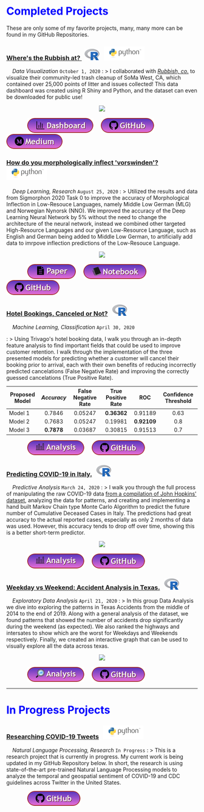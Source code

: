 # <span style="color:blue">Completed Projects</span>

These are only some of my favorite projects, many, many more can be found in my GitHub Repositories.

<!-- trump nickname generator -->

<!-- title -->

<!-- body text -->

<!-- image -->

<!-- buttons -->



<!--- Rubbish Dashboard project --->

<!-- title -->

### <a href="https://github.com/Alexander-Kahanek/Rubbish_Clustering" title="GitHub Repository" target="_blank">Where's the Rubbish at? </a> &nbsp; ![image](/assets/icons/rsz_1rsz_1rsz_619px-r_logosvg.png) &nbsp; ![image](/assets/icons/rsz_python-logo.png)

<!-- body text -->

&nbsp; &nbsp; _Data Visualization_ `October 1, 2020`
: > I collaborated with <a href="https://www.rubbish.love/" title="Rubbish Website" target="_blank">_Rubbish, co._</a> to visualize their community-led trash cleanup of SoMa West, CA, which contained over 25,000 points of litter and issues collected! This data dashboard was created using R Shiny and Python, and the dataset can even be downloaded for public use!

<!-- image -->
<p align="center"><img src="https://alexander-kahanek.github.io/assets/img/dashboard-img.png"></p>

<!-- buttons -->

&nbsp; &nbsp; &nbsp; &nbsp; &nbsp; &nbsp; &nbsp; <a href="https://rubbishlove.shinyapps.io/dashboard/" target="_blank"><img src="b.dashboard.png" /></a> &nbsp; &nbsp; <a href="https://github.com/Alexander-Kahanek/SoMa_Dashboard" target="_blank"><img src="b.github.png" /></a> &nbsp; &nbsp; <a href="https://medium.com/rubbish-love/a-litter-dashboard-for-soma-west-a18643b19d6a" target="_blank"><img src="b.medium.png" /></a>





<!-- Low-Resource Language Morphological Inflection -->

<!-- title -->

### <a href="https://github.com/foltaProject/folta/tree/master/morphology_training_gml-nno" title="GitHub Repository" target="_blank">How do you morphologically inflect 'vorswinden'?</a> &nbsp; ![image](/assets/icons/rsz_python-logo.png)

<!-- body text -->

&nbsp; &nbsp; _Deep Learning, Research_ `August 25, 2020`
: > Utilized the results and data from Sigmorphon 2020 Task 0 to improve the accuracy of Morphological Inflection in Low-Resouce Languages, namely Middle Low German (MLG) and Norwegian Nynorsk (NNO). We improved the accuracy of the Deep Learning Neural Network by 5% without the need to change the architecture of the neural network, instead we combined other targeted High-Resource Languages and our given Low-Resource Language, such as English and German being added to Middle Low German, to artificially add data to imrpove inflection predictions of the Low-Resouce Language.


<!-- image -->

<p align="center"><img src="https://alexander-kahanek.github.io/assets/img/morphological_inflection.png"></p>

<!-- buttons -->

&nbsp; &nbsp; &nbsp; &nbsp; &nbsp; &nbsp; &nbsp; <a href="https://github.com/foltaProject/folta/blob/master/morphology_training_gml-nno/data_augmentation_paper.pdf" target="_blank"><img src="b.paper.png" /></a> &nbsp; &nbsp; <a href="https://github.com/foltaProject/folta/blob/master/morphology_training_gml-nno/neural-transducer_modifications/lemma.analysis.ipynb" target="_blank"><img src="b.notebook.png" /></a> &nbsp; &nbsp; <a href="https://github.com/foltaProject/folta/tree/master/morphology_training_gml-nno" target="_blank"><img src="b.github.png" /></a> &nbsp; &nbsp;





<!--- trivago ML project --->

<!-- title -->

### <a href="hotel.html" title="Finished Product" target="_blank">Hotel Bookings, Canceled or Not?</a> &nbsp; ![image](/assets/icons/rsz_1rsz_1rsz_619px-r_logosvg.png)

<!-- body text -->

&nbsp; &nbsp; _Machine Learning, Classification_ `April 30, 2020`

: > Using Trivago's hotel booking data, I walk you through an in-depth feature analysis to find important fields that could be used to improve customer retention. I walk through the implementation of the three presented models for predicting whether a customer will cancel their booking prior to arrival, each with their own benefits of reducing incorrectly predicted cancelations (False Negative Rate) and improving the correctly guessed cancelations (True Positive Rate).

<!-- : > This project uses hotel booking data from Trivago, the project is focused on predicting whether a booking will potentially be canceled or retained through the use of creating multiple models with Random Forest, as well as an Exploratory Data Analysis. This is done to gain better insight into bookings, as well as to gain a market advantage through the potential use of targeted advertising with the help of Machine Learning. -->


<!-- Results Table -->

| Proposed Model | **_Accuracy_** | **False Negative Rate** | **True Positive Rate** | **ROC** | **Confidence Threshold** |
|---|:---:|:---:|:---:|:---:|:---:|
| Model 1   | 0.7846      | 0.05247  | **0.36362**  | 0.91189     | 0.63 |
| Model 2   | 0.7683      | 0.05247  | 0.19981      | **0.92109** | 0.8  |
| Model 3   | **0.7878**  | 0.03687  | 0.30815      | 0.91513     | 0.7  |



<!-- | Measurement   | Model 1  | Model 2  | Model 3  |
|---|:---:|:---:|:---:|:---:|:---:|
| **_Accuracy_**  |0.7846  | 0.7683  | **0.7878**  |
| **False Negative Rate**  | 0.05247  | **0.01623**  | 0.03687  |
| **True Positive Rate**   | **0.36362**  | 0.19981  | 0.30815  |
| **ROC**  |  0.91189   | **0.92109**  | 0.91513  |
| **Confidence Threshold**  |  0.63  | 0.8  | 0.7  | -->


<!-- buttons -->

&nbsp; &nbsp; &nbsp; &nbsp; &nbsp; &nbsp; &nbsp; <a href="hotel.html" target="_blank"><img src="b.analysis.png" /></a> &nbsp; &nbsp; <a href="https://github.com/Alexander-Kahanek/Trivago_Classification" target="_blank"><img src="b.github.png" /></a>






<!--- covid monte carlo project --->

<!-- title -->

### <a href="covid.html" title="Finished Product" target="_blank">Predicting COVID-19 in Italy.</a> &nbsp; ![image](/assets/icons/rsz_1rsz_1rsz_619px-r_logosvg.png)

<!-- body text -->

&nbsp; &nbsp; _Predictive Analysis_ `March 24, 2020`
: > I walk you through the full process of manipulating the raw COVID-19 data <a href="https://data.humdata.org/dataset/novel-coronavirus-2019-ncov-cases" title="the data source" target="_blank">from a compilation of John Hopkins' dataset</a>, analyzing the data for patterns, and creating and implementing a hand built Markov Chain type Monte Carlo Algorithm to predict the future number of Cumulative Deceased Cases in Italy. The predictions had great accuracy to the actual reported cases, especially as only 2 months of data was used. However, this accuracy tends to drop off over time, showing this is a better short-term predictor.

<!-- : > This project uses the COVID-19 data to create and implement a hand built Markov Chain type Monte Carlo Algorithm to predict the future number of Cumulative Deceased Cases in Italy, as well as take an in-depth analysis of Italys' Deceased Cases. -->

<!-- image -->

<p align="center"><img src="https://alexander-kahanek.github.io/assets/img/italy_covid_graphs.png"></p>


<!-- buttons -->

&nbsp; &nbsp; &nbsp; &nbsp; &nbsp; &nbsp; &nbsp; <a href="covid.html" target="_blank"><img src="b.analysis.png" /></a> &nbsp; &nbsp; <a href="https://github.com/Alexander-Kahanek/COVID_Monte_Carlo" target="_blank"><img src="b.github.png" /></a>











<!--- traffic analysis project --->

<!-- title -->

### <a href="accidents.html" title="Finished Product" target="_blank">Weekday vs Weekend: Accident Analysis in Texas.</a> &nbsp; ![image](/assets/icons/rsz_1rsz_1rsz_619px-r_logosvg.png)

<!-- body text -->

&nbsp; &nbsp; _Exploratory Data Analysis_ `April 21, 2020`
: > In this group Data Analysis we dive into exploring the patterns in Texas Accidents from the middle of 2014 to the end of 2019. Along with a general analysis of the dataset, we found patterns that showed the number of accidents drop significantly during the weekend (as expected). We also ranked the highways and intersates to show which are the worst for Weekdays and Weekends respectively. Finally, we created an interactive graph that can be used to visually explore all the data across texas. 

<!-- image -->

<p align="center"><img src="https://alexander-kahanek.github.io/assets/img/accidents-day-week.png"></p>


<!-- buttons -->

&nbsp; &nbsp; &nbsp; &nbsp; &nbsp; &nbsp; &nbsp; <a href="accidents.html" target="_blank"><img src="b.analysis2.png" /></a> &nbsp; &nbsp; <a href="https://github.com/Alexander-Kahanek/TX_Accidents" target="_blank"><img src="b.github.png" /></a>



<!--- world happiness project

### <a href="happiness.html" title="Finished Product" target="_blank">World Happiness Correlations</a> &nbsp; ![image](/assets/icons/rsz_python-logo.png)

&nbsp; &nbsp; _Exploratory Data Analysis_ `March 14, 2020`
: > This project is __my first data analysis__, which is __centered around the use of *Pearsons r*__, __and *r squared*__, to __find *correlations* in Happniness scores__ accross many Countries.

&nbsp; &nbsp; &nbsp; &nbsp; &nbsp; &nbsp; &nbsp; <a href="happiness.html" target="_blank"><img src="button-output.png" /></a> &nbsp; &nbsp; &nbsp; <a href="https://github.com/Alexander-Kahanek/World_Happiness" target="_blank"><img src="button-github.png" /></a>

--->

---
# <span style="color:blue">In Progress Projects</span>






<!--- covid twitter research project --->

<!-- title -->

### <a href="https://github.com/Alexander-Kahanek/COVID_Research" title="GitHub Repository" target="_blank">Researching COVID-19 Tweets</a> &nbsp; ![image](/assets/icons/rsz_python-logo.png)

<!-- body text -->

&nbsp; &nbsp; _Natural Language Processing, Research_ `In Progress`
: > This is a research project that is currently in progress. My current work is being updated in my GitHub Repository below. In short, the research is using state-of-the-art pre-trained Natural Language Processing models to analyze the temporal and geospatial sentiment of COVID-19 and CDC guidelines across Twitter in the United States.

<!-- buttons -->

&nbsp; &nbsp; &nbsp; &nbsp; &nbsp; &nbsp; &nbsp; <a href="https://github.com/Alexander-Kahanek/COVID_Research" target="_blank"><img src="b.github.png" /></a>
